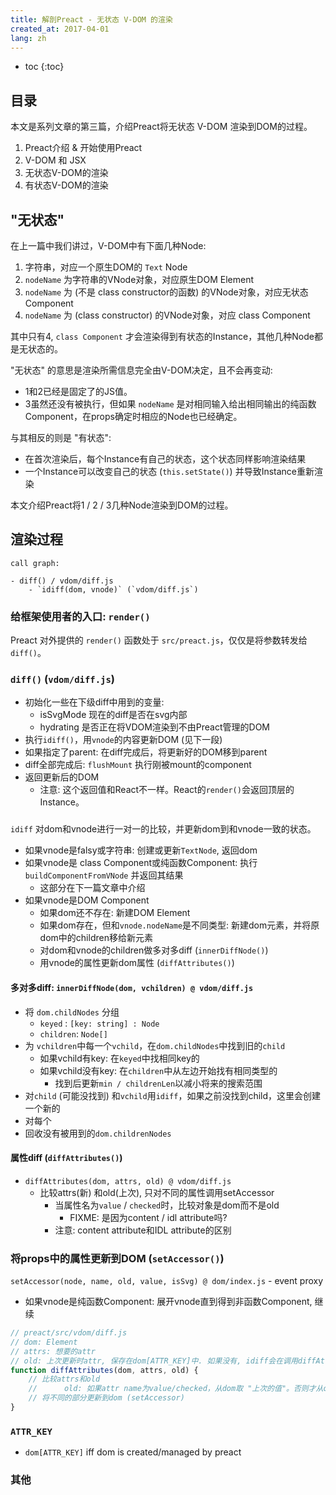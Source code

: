 ```yaml
---
title: 解剖Preact - 无状态 V-DOM 的渲染
created_at: 2017-04-01
lang: zh
---
```


- toc
{:toc}

## 目录

本文是系列文章的第三篇，介绍Preact将无状态 V-DOM 渲染到DOM的过程。

1. Preact介绍 & 开始使用Preact
2. V-DOM 和 JSX
3. 无状态V-DOM的渲染
4. 有状态V-DOM的渲染

## "无状态"

在上一篇中我们讲过，V-DOM中有下面几种Node:

1. 字符串，对应一个原生DOM的 `Text` Node
2. `nodeName` 为字符串的VNode对象，对应原生DOM Element
3. `nodeName` 为 (不是 class constructor的函数) 的VNode对象，对应无状态Component
4. `nodeName` 为 (class constructor) 的VNode对象，对应 class Component

其中只有4, `class Component` 才会渲染得到有状态的Instance，其他几种Node都是无状态的。

"无状态" 的意思是渲染所需信息完全由V-DOM决定，且不会再变动:

- 1和2已经是固定了的JS值。
- 3虽然还没有被执行，但如果 `nodeName` 是对相同输入给出相同输出的纯函数Component，在props确定时相应的Node也已经确定。 

与其相反的则是 "有状态":

- 在首次渲染后，每个Instance有自己的状态，这个状态同样影响渲染结果
- 一个Instance可以改变自己的状态 (`this.setState()`) 并导致Instance重新渲染

本文介绍Preact将1 / 2 / 3几种Node渲染到DOM的过程。

## 渲染过程

```text
call graph:

- diff() / vdom/diff.js
    - `idiff(dom, vnode)` (`vdom/diff.js`) 

```

### 给框架使用者的入口: `render()`

Preact 对外提供的 `render()` 函数处于 `src/preact.js`，仅仅是将参数转发给`diff()`。

### `diff()` (`vdom/diff.js`)

- 初始化一些在下级diff中用到的变量:
    - isSvgMode 现在的diff是否在svg内部
    - hydrating 是否正在将VDOM渲染到不由Preact管理的DOM
- 执行`idiff()`，用`vnode`的内容更新DOM (见下一段)
- 如果指定了parent: 在diff完成后，将更新好的DOM移到parent
- diff全部完成后: `flushMount` 执行刚被mount的component
- 返回更新后的DOM
    - 注意: 这个返回值和React不一样。React的`render()`会返回顶层的Instance。

### 

`idiff` 对dom和vnode进行一对一的比较，并更新dom到和vnode一致的状态。

- 如果vnode是falsy或字符串: 创建或更新`TextNode`, 返回dom
- 如果vnode是 class Component或纯函数Component: 执行`buildComponentFromVNode` 并返回其结果
    - 这部分在下一篇文章中介绍
- 如果vnode是DOM Component
    - 如果dom还不存在: 新建DOM Element
    - 如果dom存在，但和`vnode.nodeName`是不同类型: 新建dom元素，并将原dom中的children移给新元素
    - 对dom和vnode的children做多对多diff (`innerDiffNode()`)
    - 用vnode的属性更新dom属性 (`diffAttributes()`)

#### 多对多diff: `innerDiffNode(dom, vchildren) @ vdom/diff.js`

- 将 `dom.childNodes` 分组
    - `keyed` : `[key: string] : Node`
    - `children`: `Node[]`
- 为 `vchildren`中每一个`vchild`，在`dom.childNodes`中找到旧的`child`
    - 如果vchild有key: 在`keyed`中找相同key的
    - 如果vchild没有key: 在`children`中从左边开始找有相同类型的
        - 找到后更新`min / childrenLen`以减小将来的搜索范围
- 对`child` (可能没找到) 和`vchild`用`idiff`，如果之前没找到child，这里会创建一个新的
- 对每个
- 回收没有被用到的`dom.childrenNodes`

#### 属性diff (``diffAttributes()``)

- `diffAttributes(dom, attrs, old) @ vdom/diff.js`
    - 比较attrs(新) 和old(上次), 只对不同的属性调用setAccessor
        - 当属性名为`value` / `checked`时，比较对象是dom而不是old
            - FIXME: 是因为content / idl attribute吗?
        - 注意: content attribute和IDL attribute的区别

### 将props中的属性更新到DOM (`setAccessor()`)

`setAccessor(node, name, old, value, isSvg) @ dom/index.js`
    - event proxy
- 如果vnode是纯函数Component: 展开vnode直到得到非函数Component, 继续

```js
// preact/src/vdom/diff.js
// dom: Element
// attrs: 想要的attr
// old: 上次更新时attr, 保存在dom[ATTR_KEY]中. 如果没有, idiff会在调用diffAttributes之前从dom.attributes ("Content attribute") 创建一个)
function diffAttributes(dom, attrs, old) {
    // 比较attrs和old
    //      old: 如果attr name为value/checked，从dom取 "上次的值"。否则才从old取。
    // 将不同的部分更新到dom (setAccessor)
}
```

### `ATTR_KEY`

- `dom[ATTR_KEY]` iff dom is created/managed by preact


### 其他

